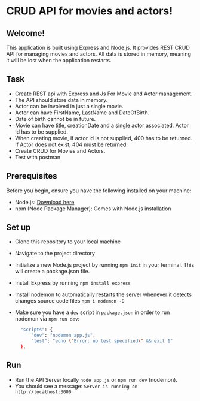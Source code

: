 # CRUD API for movies and actors!

## Welcome!

This application is built using Express and Node.js. It provides REST CRUD API for managing movies and actors. All data is stored in memory, meaning it will be lost when the application restarts.
 
## Task

- Create REST api with Express and Js For Movie and Actor management.
- The API should store data in memory.
- Actor can be involved in just a single movie.
- Actor can have FirstName, LastName and DateOfBirth.
-  Date of birth cannot be in future.
-  Movie can have title, creationDate and a single actor associated. Actor Id has to be supplied.
- When creating movie, if actor id is not supplied, 400 has to be returned. If Actor does not exist, 404 must be returned.
- Create CRUD for Movies and Actors.
- Test with postman

## Prerequisites

Before you begin, ensure you have the following installed on your machine:

- Node.js: [Download here](https://nodejs.org/)
- npm (Node Package Manager): Comes with Node.js installation

## Set up

- Clone this repository to your local machine
- Navigate to the project directory
- Initialize a new Node.js project by running `npm init` in your terminal. This will create a package.json file.
- Install Express by running `npm install express`
- Install nodemon to automatically restarts the server whenever it detects changes source code files `npm i nodemon -D`
- Make sure you have a `dev` script in `package.json` in order to run nodemon via `npm run dev`:

  ```bash
    "scripts": {
        "dev": "nodemon app.js",
        "test": "echo \"Error: no test specified\" && exit 1"
    },
  ```

## Run

- Run the API Server locally `node app.js` or `npm run dev` (nodemon).
- You should see a message: `Server is running on http://localhost:3000`







